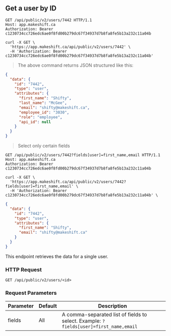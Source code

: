 ## Get a user by ID

```http
GET /api/public/v2/users/7442 HTTP/1.1
Host: app.makeshift.ca
Authorization: Bearer c1230734cc726edc6ae0f8fd00b279dc67f34937d7b8fa8fe5b13a232c11a04b
```

```shell
curl -X GET \
  'https://app.makeshift.ca/api/public/v2/users/7442' \
  -H 'Authorization: Bearer c1230734cc726edc6ae0f8fd00b279dc67f34937d7b8fa8fe5b13a232c11a04b'
```

> The above command returns JSON structured like this:

```json
{
  "data": {
    "id": "7442",
    "type": "user",
    "attributes": {
      "first_name": "Shifty",
      "last_name": "McGee",
      "email": "shifty@makeshift.ca",
      "employee_id": "3030",
      "role": "employee",
      "api_id": null
    }
  }
}
```

> Select only certain fields

```http
GET /api/public/v2/users/7442?fields[user]=first_name,email HTTP/1.1
Host: app.makeshift.ca
Authorization: Bearer c1230734cc726edc6ae0f8fd00b279dc67f34937d7b8fa8fe5b13a232c11a04b
```

```shell
curl -X GET \
  'https://app.makeshift.ca/api/public/v2/users/7442?fields[user]=first_name,email' \
  -H 'Authorization: Bearer c1230734cc726edc6ae0f8fd00b279dc67f34937d7b8fa8fe5b13a232c11a04b' \
```

```json
{
  "data": {
    "id": "7442",
    "type": "user",
    "attributes": {
      "first_name": "Shifty",
      "email": "shifty@makeshift.ca"
    }
  }
}
```

This endpoint retrieves the data for a single user.

### HTTP Request

`GET /api/public/v2/users/<id>`

### Request Parameters

Parameter | Default | Description
--------- | ------- | -----------
fields | All | A comma-separated list of fields to select. Example: `?fields[user]=first_name,email`
